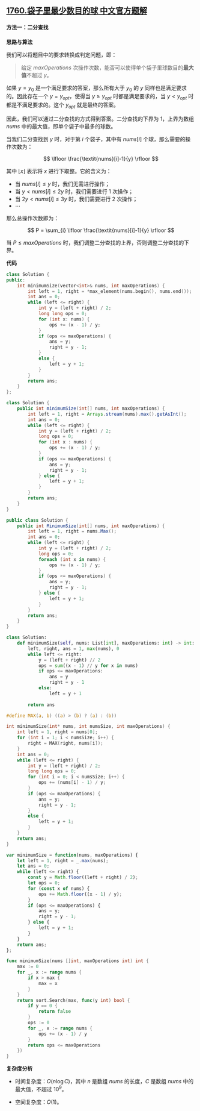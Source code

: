 ## [1760.袋子里最少数目的球 中文官方题解](https://leetcode.cn/problems/minimum-limit-of-balls-in-a-bag/solutions/100000/dai-zi-li-zui-shao-shu-mu-de-qiu-by-leet-boay)

#### 方法一：二分查找

**思路与算法**

我们可以将题目中的要求转换成判定问题，即：

> 给定 $\textit{maxOperations}$ 次操作次数，能否可以使得单个袋子里球数目的**最大值**不超过 $y$。

如果 $y = y_0$ 是一个满足要求的答案，那么所有大于 $y_0$ 的 $y$ 同样也是满足要求的。因此存在一个 $y = y_\textit{opt}$，使得当 $y \geq y_\textit{opt}$ 时都是满足要求的，当 $y < y_\textit{opt}$ 时都是不满足要求的。这个 $y_\textit{opt}$ 就是最终的答案。

因此，我们可以通过二分查找的方式得到答案。二分查找的下界为 $1$，上界为数组 $\textit{nums}$ 中的最大值，即单个袋子中最多的球数。

当我们二分查找到 $y$ 时，对于第 $i$ 个袋子，其中有 $\textit{nums}[i]$ 个球，那么需要的操作次数为：

$$
\lfloor \frac{\textit{nums}[i]-1}{y} \rfloor
$$

其中 $\lfloor x \rfloor$ 表示将 $x$ 进行下取整。它的含义为：

- 当 $\textit{nums}[i] \leq y$ 时，我们无需进行操作；
- 当 $y < \textit{nums}[i] \leq 2y$ 时，我们需要进行 $1$ 次操作；
- 当 $2y < \textit{nums}[i] \leq 3y$ 时，我们需要进行 $2$ 次操作；
- $\cdots$

那么总操作次数即为：

$$
P = \sum_{i} \lfloor \frac{\textit{nums}[i]-1}{y} \rfloor
$$

当 $P \leq \textit{maxOperations}$ 时，我们调整二分查找的上界，否则调整二分查找的下界。

**代码**

```C++ [sol1-C++]
class Solution {
public:
    int minimumSize(vector<int>& nums, int maxOperations) {
        int left = 1, right = *max_element(nums.begin(), nums.end());
        int ans = 0;
        while (left <= right) {
            int y = (left + right) / 2;
            long long ops = 0;
            for (int x: nums) {
                ops += (x - 1) / y;
            }
            if (ops <= maxOperations) {
                ans = y;
                right = y - 1;
            }
            else {
                left = y + 1;
            }
        }
        return ans;
    }
};
```

```Java [sol1-Java]
class Solution {
    public int minimumSize(int[] nums, int maxOperations) {
        int left = 1, right = Arrays.stream(nums).max().getAsInt();
        int ans = 0;
        while (left <= right) {
            int y = (left + right) / 2;
            long ops = 0;
            for (int x : nums) {
                ops += (x - 1) / y;
            }
            if (ops <= maxOperations) {
                ans = y;
                right = y - 1;
            } else {
                left = y + 1;
            }
        }
        return ans;
    }
}
```

```C# [sol1-C#]
public class Solution {
    public int MinimumSize(int[] nums, int maxOperations) {
        int left = 1, right = nums.Max();
        int ans = 0;
        while (left <= right) {
            int y = (left + right) / 2;
            long ops = 0;
            foreach (int x in nums) {
                ops += (x - 1) / y;
            }
            if (ops <= maxOperations) {
                ans = y;
                right = y - 1;
            } else {
                left = y + 1;
            }
        }
        return ans;
    }
}
```

```Python [sol1-Python3]
class Solution:
    def minimumSize(self, nums: List[int], maxOperations: int) -> int:
        left, right, ans = 1, max(nums), 0
        while left <= right:
            y = (left + right) // 2
            ops = sum((x - 1) // y for x in nums)
            if ops <= maxOperations:
                ans = y
                right = y - 1
            else:
                left = y + 1
        
        return ans
```

```C [sol1-C]
#define MAX(a, b) ((a) > (b) ? (a) : (b))

int minimumSize(int* nums, int numsSize, int maxOperations) {
    int left = 1, right = nums[0];
    for (int i = 1; i < numsSize; i++) {
        right = MAX(right, nums[i]);
    }
    int ans = 0;
    while (left <= right) {
        int y = (left + right) / 2;
        long long ops = 0;
        for (int i = 0; i < numsSize; i++) {
            ops += (nums[i] - 1) / y;
        }
        if (ops <= maxOperations) {
            ans = y;
            right = y - 1;
        }
        else {
            left = y + 1;
        }
    }
    return ans;
}
```

```JavaScript [sol1-JavaScript]
var minimumSize = function(nums, maxOperations) {
    let left = 1, right = _.max(nums);
    let ans = 0;
    while (left <= right) {
        const y = Math.floor((left + right) / 2);
        let ops = 0;
        for (const x of nums) {
            ops += Math.floor((x - 1) / y);
        }
        if (ops <= maxOperations) {
            ans = y;
            right = y - 1;
        } else {
            left = y + 1;
        }
    }
    return ans;
};
```

```go [sol1-Golang]
func minimumSize(nums []int, maxOperations int) int {
	max := 0
	for _, x := range nums {
		if x > max {
			max = x
		}
	}
	return sort.Search(max, func(y int) bool {
		if y == 0 {
			return false
		}
		ops := 0
		for _, x := range nums {
			ops += (x - 1) / y
		}
		return ops <= maxOperations
	})
}
```

**复杂度分析**

- 时间复杂度：$O(n \log C)$，其中 $n$ 是数组 $\textit{nums}$ 的长度，$C$ 是数组 $\textit{nums}$ 中的最大值，不超过 $10^9$。

- 空间复杂度：$O(1)$。